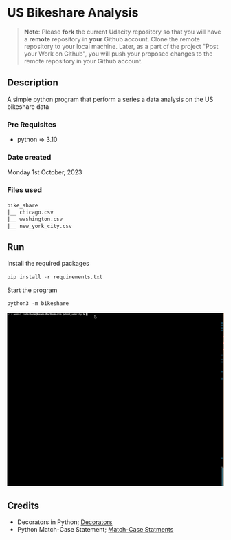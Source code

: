 # US Bikeshare Analysis

>**Note**: Please **fork** the current Udacity repository so that you will have a **remote** repository in **your** Github account. Clone the remote repository to your local machine. Later, as a part of the project "Post your Work on Github", you will push your proposed changes to the remote repository in your Github account.

## Description

A simple python program that perform a series a data analysis on the US bikeshare data

### Pre Requisites

- python => 3.10

### Date created

Monday 1st October, 2023

### Files used

```text
bike_share
|__ chicago.csv
|__ washington.csv
|__ new_york_city.csv
```

## Run

Install the required packages

```python
pip install -r requirements.txt
```

Start the program

```python
python3 -m bikeshare
```

![preview](/static/preview.gif)

## Credits

- Decorators in Python; [Decorators](https://www.geeksforgeeks.org/decorators-in-python/)
- Python Match-Case Statement; [Match-Case Statments](https://www.geeksforgeeks.org/python-match-case-statement/)
